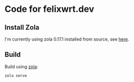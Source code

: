# Code for felixwrt.dev

## Install Zola

I'm currently using zola 0.17.1 installed from source, see [here](https://www.getzola.org/documentation/getting-started/installation/#from-source).

## Build

Build using [zola](https://www.getzola.org/):

```
zola serve
```